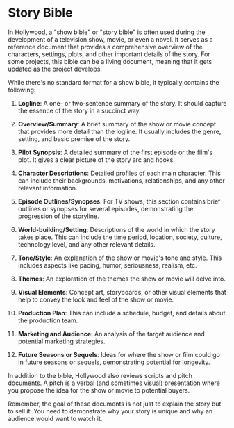 # Story Bible

In Hollywood, a "show bible" or "story bible" is often used during the development of a television show, movie, or even a novel. It serves as a reference document that provides a comprehensive overview of the characters, settings, plots, and other important details of the story. For some projects, this bible can be a living document, meaning that it gets updated as the project develops.

While there's no standard format for a show bible, it typically contains the following:

1. **Logline**: A one- or two-sentence summary of the story. It should capture the essence of the story in a succinct way.

2. **Overview/Summary**: A brief summary of the show or movie concept that provides more detail than the logline. It usually includes the genre, setting, and basic premise of the story.

3. **Pilot Synopsis**: A detailed summary of the first episode or the film's plot. It gives a clear picture of the story arc and hooks.

4. **Character Descriptions**: Detailed profiles of each main character. This can include their backgrounds, motivations, relationships, and any other relevant information.

5. **Episode Outlines/Synopses**: For TV shows, this section contains brief outlines or synopses for several episodes, demonstrating the progression of the storyline.

6. **World-building/Setting**: Descriptions of the world in which the story takes place. This can include the time period, location, society, culture, technology level, and any other relevant details.

7. **Tone/Style**: An explanation of the show or movie's tone and style. This includes aspects like pacing, humor, seriousness, realism, etc.

8. **Themes**: An exploration of the themes the show or movie will delve into.

9. **Visual Elements**: Concept art, storyboards, or other visual elements that help to convey the look and feel of the show or movie.

10. **Production Plan**: This can include a schedule, budget, and details about the production team. 

11. **Marketing and Audience**: An analysis of the target audience and potential marketing strategies.

12. **Future Seasons or Sequels**: Ideas for where the show or film could go in future seasons or sequels, demonstrating potential for longevity.

In addition to the bible, Hollywood also reviews scripts and pitch documents. A pitch is a verbal (and sometimes visual) presentation where you propose the idea for the show or movie to potential buyers. 

Remember, the goal of these documents is not just to explain the story but to sell it. You need to demonstrate why your story is unique and why an audience would want to watch it.
